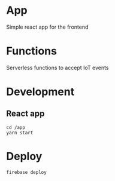 # App

Simple react app for the frontend

# Functions

Serverless functions to accept IoT events

# Development

## React app

```
cd /app
yarn start
```

# Deploy

```
firebase deploy
```
